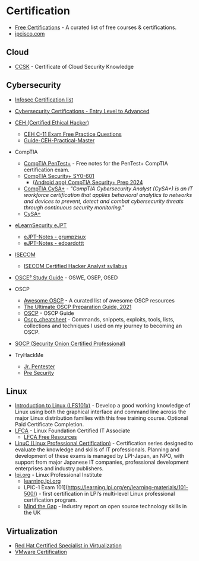 # Certification

- [Free Certifications](https://github.com/cloudcommunity/Free-Certifications) - A curated list of free courses & certifications. 
- [ipcisco.com](https://ipcisco.com/)

## Cloud
- [CCSK](https://cloudsecurityalliance.org/education/ccsk) - Certificate of Cloud Security Knowledge

## Cybersecurity
- [Infosec Certification list](https://resources.infosecinstitute.com/certifications/)
- [Cybersecurity Certifications - Entry Level to Advanced](https://github.com/CyberSecurityUP/Cybersecurity-Certifications-Guide)
- [CEH (Certified Ethical Hacker)](https://www.eccouncil.org/programs/certified-ethical-hacker-ceh/)
  - [CEH C-11 Exam Free Practice Questions](https://certdemy.com/certified-ethical-hacker-exam-free-practice-questions/)
  - [Guide-CEH-Practical-Master](https://github.com/CyberSecurityUP/Guide-CEH-Practical-Master)
- CompTIA
  - [CompTIA PenTest+](https://github.com/erichmair/PenTest_Plus) - Free notes for the PenTest+ CompTIA certification exam. 
  - [CompTIA Security+ SY0-601](https://github.com/fjavierm/security-plus)
    - [(Android app) CompTIA Security+ Prep 2024](https://play.google.com/store/apps/details?id=security.exam&hl=en_US)
  - [CompTIA CySA+](https://www.comptia.org/certifications/cybersecurity-analyst) - _"CompTIA Cybersecurity Analyst (CySA+) is an IT workforce certification that applies behavioral analytics to networks and devices to prevent, detect and combat cybersecurity threats through continuous security monitoring."_
  - [CySA+](https://github.com/ReefMeeter/CySA)
- [eLearnSecurity eJPT]()
  - [eJPT-Notes - grumpzsux](https://github.com/grumpzsux/eJPT-Notes)
  - [eJPT-Notes - edoardottt](https://github.com/edoardottt/eJPT-notes)
- [ISECOM](https://www.isecom.org/certification.html)
  - [ISECOM Certified Hacker Analyst syllabus](https://www.isecom.org/cha.pdf)
- [OSCE³ Study Guide](https://github.com/CyberSecurityUP/OSCE-Complete-Guide) - OSWE, OSEP, OSED
- OSCP
  - [Awesome OSCP](https://github.com/0x4D31/awesome-oscp) - A curated list of awesome OSCP resources
  - [The Ultimate OSCP Preparation Guide, 2021](https://johnjhacking.com/blog/the-oscp-preperation-guide-2020/)
  - [OSCP](https://github.com/0xsyr0/OSCP) - OSCP Guide
  - [Oscp_cheatsheet](https://github.com/CountablyInfinite/oscp_cheatsheet) - Commands, snippets, exploits, tools, lists, collections and techniques I used on my journey to becoming an OSCP.

- [SOCP (Security Onion Certified Professional)](https://securityonionsolutions.com/certification)
- TryHackMe
  - [Jr. Pentester](https://tryhackme.com/path/outline/jrpenetrationtester)
  - [Pre Security](https://tryhackme.com/path/outline/presecurity)

## Linux
- [Introduction to Linux (LFS101x)](https://training.linuxfoundation.org/training/introduction-to-linux/) - Develop a good working knowledge of Linux using both the graphical interface and command line across the major Linux distribution families with this free training course. Optional Paid Certificate Completion.
- [LFCA](https://training.linuxfoundation.org/certification/certified-it-associate/) - Linux Foundation Certified IT Associate 
  - [LFCA Free Resources](https://training.linuxfoundation.org/resources/lfca-free-resources/)
- [LinuC (Linux Professional Certification)](https://linuc.org/en/) - Certification series designed to evaluate the knowledge and skills of IT professionals. Planning and development of these exams is managed by LPI-Japan, an NPO, with support from major Japanese IT companies, professional development enterprises and industry publishers.
- [lpi.org](https://www.lpi.org) - Linux Professional Institute
  - [learning.lpi.org](https://learning.lpi.org/en/)
  - LPIC-1 Exam 101](https://learning.lpi.org/en/learning-materials/101-500/) - first certification in LPI’s multi-level Linux professional certification program.
  - [Mind the Gap](https://www.lpi.org/sites/default/files/Mind-The-Gap-Whitepaper.pdf)  - Industry report on open source technology skills in the UK


## Virtualization
- [Red Hat Certified Specialist in Virtualization](https://www.redhat.com/en/services/certification/rhcs-virtualization)
- [VMware Certification](https://www.vmware.com/learning/certification.html)

